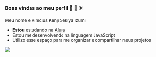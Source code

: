 ### Boas vindas ao meu perfil 💙 🫏 ✳️

Meu nome é Vinicius Kenji Sekiya Izumi

- **Estou** estudando na [Alura](https;//www.alura.com.br)
- Estou me desenvolvendo na linguagem JavaScript
- Utilizo esse espaço para me organizar e compartilhar meus projetos

  
![](
https://media1.tenor.com/m/pYMJhXpEhAIAAAAd/fighting-blue-ranger.gif)
